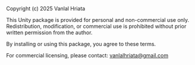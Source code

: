 Copyright (c) 2025 Vanlal Hriata

This Unity package is provided for personal and non-commercial use only. Redistribution, modification, or commercial use is prohibited without prior written permission from the author.

By installing or using this package, you agree to these terms.

For commercial licensing, please contact: vanlalhriata@gmail.com
